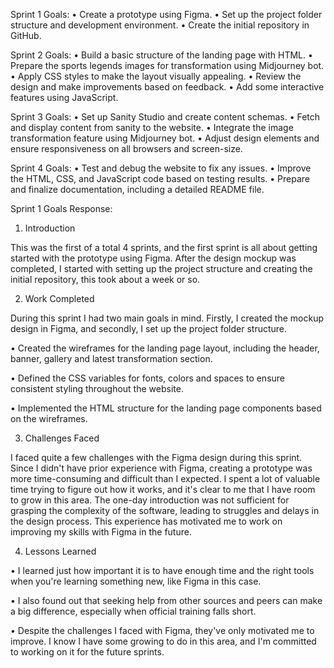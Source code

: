 Sprint 1 Goals:
•	Create a prototype using Figma.
•	Set up the project folder structure and development environment.
•	Create the initial repository in GitHub.

Sprint 2 Goals:
•	Build a basic structure of the landing page with HTML.
•	Prepare the sports legends images for transformation using Midjourney bot.
•	Apply CSS styles to make the layout visually appealing.
•	Review the design and make improvements based on feedback.
•	Add some interactive features using JavaScript.

Sprint 3 Goals:
•	Set up Sanity Studio and create content schemas.
•	Fetch and display content from sanity to the website.
•	Integrate the image transformation feature using Midjourney bot.
•	Adjust design elements and ensure responsiveness on all browsers and screen-size.

Sprint 4 Goals:
•	Test and debug the website to fix any issues.
•	Improve the HTML, CSS, and JavaScript code based on testing results.
•	Prepare and finalize documentation, including a detailed README file.


Sprint 1 Goals Response:

1.	Introduction

This was the first of a total 4 sprints, and the first sprint is all about getting started with the prototype using Figma. After the design mockup was completed, I started with setting up the project structure and creating the initial repository, this took about a week or so.

2. Work Completed

During this sprint I had two main goals in mind. Firstly, I created the mockup design in Figma, and secondly, I set up the project folder structure.

• Created the wireframes for the landing page layout, including the header, banner, gallery and latest transformation section.

• Defined the CSS variables for fonts, colors and spaces to ensure consistent styling throughout the website.

• Implemented the HTML structure for the landing page components based on the wireframes.

3. Challenges Faced

I faced quite a few challenges with the Figma design during this sprint. Since I didn't have prior experience with Figma, creating a prototype was more time-consuming and difficult than I expected. I spent a lot of valuable time trying to figure out how it works, and it's clear to me that I have room to grow in this area. The one-day introduction was not sufficient for grasping the complexity of the software, leading to struggles and delays in the design process. This experience has motivated me to work on improving my skills with Figma in the future.

4. Lessons Learned

• I learned just how important it is to have enough time and the right tools when you're learning something new, like Figma in this case.

• I also found out that seeking help from other sources and peers can make a big difference, especially when official training falls short.

• Despite the challenges I faced with Figma, they've only motivated me to improve. I know I have some growing to do in this area, and I'm committed to working on it for the future sprints.






